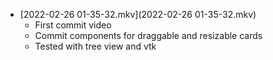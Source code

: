 - [2022-02-26 01-35-32.mkv](2022-02-26 01-35-32.mkv) 
	- First commit video
	- Commit components for draggable and resizable cards
	- Tested with tree view and vtk

